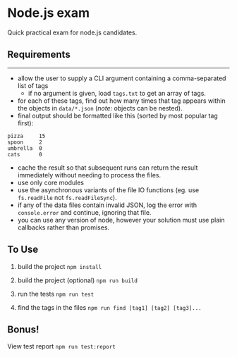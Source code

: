 Node.js exam
====

Quick practical exam for node.js candidates.

## Requirements
----

- allow the user to supply a CLI argument containing a comma-separated list of tags
  - if no argument is given, load `tags.txt` to get an array of tags.
- for each of these tags, find out how many times that tag appears within the objects in `data/*.json` (_note:_ objects can be nested).
- final output should be formatted like this (sorted by most popular tag first):

```
pizza     15
spoon     2
umbrella  0
cats      0
```

- cache the result so that subsequent runs can return the result immediately without needing to process the files.
- use only core modules
- use the asynchronous variants of the file IO functions (eg. use `fs.readFile` not `fs.readFileSync`).
- if any of the data files contain invalid JSON, log the error with `console.error` and continue, ignoring that file.
- you can use any version of node, however your solution must use plain callbacks rather than promises.



## To Use

1. build the project
`npm install`

2. build the project (optional)
`npm run build`

3. run the tests
`npm run test`

4. find the tags in the files
`npm run find [tag1] [tag2] [tag3]...`


## Bonus!
View test report
`npm run test:report`
